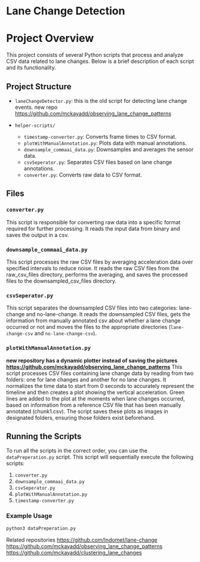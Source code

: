 # Lane Change Detection

# Project Overview

This project consists of several Python scripts that process and analyze CSV data related to lane changes. Below is a brief description of each script and its functionality.

## Project Structure

- `laneChangeDetector.py`: this is the old script for detecting lane change events. new repo https://github.com/mckayadd/observing_lane_change_patterns

- `helper-scripts/`
  - `timestamp-converter.py`: Converts frame times to CSV format.
  - `plotWithManualAnnotation.py`: Plots data with manual annotations.
  - `downsample_commaai_data.py`: Downsamples and averages the sensor data.
  - `csvSeperator.py`: Separates CSV files based on lane change annotations.
  - `converter.py`: Converts raw data to CSV format.


## Files

### `converter.py`
This script is responsible for converting raw data into a specific format required for further processing. It reads the input data from binary and saves the output in a csv.

### `downsample_commaai_data.py`
This script processes the raw CSV files by averaging acceleration data over specified intervals to reduce noise. It reads the raw CSV files from the raw_csv_files directory, performs the averaging, and saves the processed files to the downsampled_csv_files directory.

### `csvSeperator.py`
This script separates the downsampled CSV files into two categories: lane-change and no-lane-change. It reads the downsampled CSV files, gets the information from manually annotated csv about whether a lane change occurred or not and moves the files to the appropriate directories (`lane-change-csv` and `no-lane-change-csv`).

### `plotWithManualAnnotation.py`
**new repository has a dynamic plotter instead of saving the pictures https://github.com/mckayadd/observing_lane_change_patterns**
This script processes CSV files containing lane change data by reading from two folders: one for lane changes and another for no lane changes. It normalizes the time data to start from 0 seconds to accurately represent the timeline and then creates a plot showing the vertical acceleration. Green lines are added to the plot at the moments when lane changes occurred, based on information from a reference CSV file that has been manually annotated (chunk1.csv). The script saves these plots as images in designated folders, ensuring those folders exist beforehand.


## Running the Scripts

To run all the scripts in the correct order, you can use the `dataPreperation.py` script. This script will sequentially execute the following scripts:

1. `converter.py`
2. `downsample_commaai_data.py`
3. `csvSeperator.py`
4. `plotWithManualAnnotation.py`
5. `timestamp-converter.py`

### Example Usage

```bash
python3 dataPreperation.py
```

Related repositories
https://github.com/Indomet/lane-change
https://github.com/mckayadd/observing_lane_change_patterns
https://github.com/mckayadd/clustering_lane_changes
